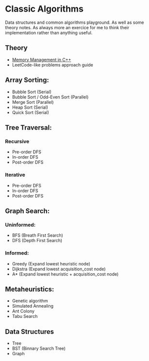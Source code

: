 # Classic Algorithms
Data structures and common algorithms playground. As well as some theory notes.
As always more an exercice for me to think their implementation rather than anything useful.

## Theory

- [Memory Management in C++](theory/memory_management.md)
- LeetCode-like problems approach guide

## Array Sorting:

- Bubble Sort (Serial)
- Bubble Sort / Odd-Even Sort (Parallel)
- Merge Sort (Parallel)
- Heap Sort (Serial)
- Quick Sort (Serial)

## Tree Traversal:

### Recursive
- Pre-order DFS
- In-order DFS
- Post-order DFS

### Iterative
- Pre-order DFS
- In-order DFS
- Post-order DFS

## Graph Search:

### Uninformed:

- BFS (Breath First Search)
- DFS (Depth First Search)

### Informed:

- Greedy (Expand lowest heuristic node)
- Dijkstra (Expand lowest acquisition_cost node)
- A* (Expand lowest heuristic + acquisition_cost node)

## Metaheuristics:

- Genetic algorithm
- Simulated Annealing
- Ant Colony
- Tabu Search

## Data Structures

- Tree
- BST (Binnary Search Tree)
- Graph
